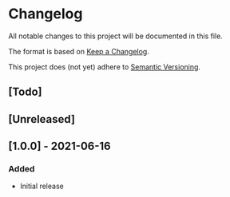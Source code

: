 # Changelog

All notable changes to this project will be documented in this file.

The format is based on [Keep a Changelog](https://keepachangelog.com/en/1.0.0/).

This project does (not yet) adhere to [Semantic Versioning](https://semver.org/spec/v2.0.0.html).

## [Todo]
## [Unreleased]

## [1.0.0] - 2021-06-16
### Added
- Initial release